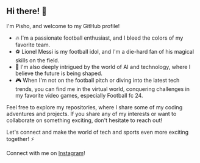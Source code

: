 ## Hi there! 👋

I'm Pisho, and welcome to my GitHub profile!

- 🔥 I'm a passionate football enthusiast, and I bleed the colors of my favorite team.
- ⚽ Lionel Messi is my football idol, and I'm a die-hard fan of his magical skills on the field.
- 🤖 I'm also deeply intrigued by the world of AI and technology, where I believe the future is being shaped.
- 🎮 When I'm not on the football pitch or diving into the latest tech trends, you can find me in the virtual world, conquering challenges in my favorite video games, especially Football fc 24.

Feel free to explore my repositories, where I share some of my coding adventures and projects. If you share any of my interests or want to collaborate on something exciting, don't hesitate to reach out!

Let's connect and make the world of tech and sports even more exciting together! ⚡

Connect with me on [Instagram](https://www.instagram.com/pishowalied/)!

